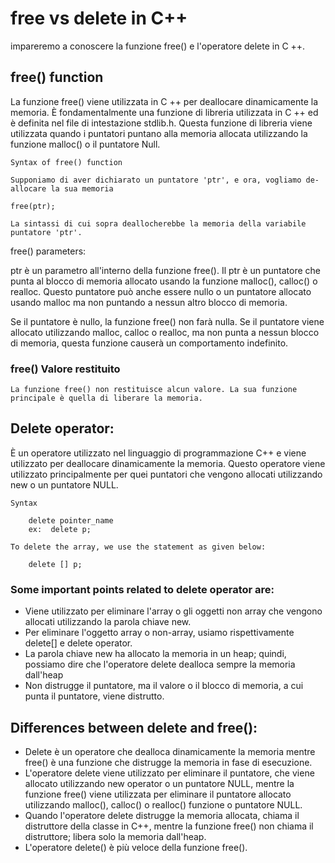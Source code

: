 # free vs delete in C++

impareremo a conoscere la funzione free() e l'operatore delete in C ++.

## free() function

La funzione free() viene utilizzata in C ++ per deallocare dinamicamente la memoria. È fondamentalmente una funzione di libreria utilizzata in C ++ ed è definita nel file di intestazione stdlib.h.     Questa funzione di libreria viene utilizzata quando i puntatori puntano alla memoria allocata utilizzando la funzione malloc() o il puntatore Null.

    Syntax of free() function

    Supponiamo di aver dichiarato un puntatore 'ptr', e ora, vogliamo de-allocare la sua memoria

    free(ptr);

    La sintassi di cui sopra deallocherebbe la memoria della variabile puntatore 'ptr'.

free() parameters:

ptr è un parametro all'interno della funzione free(). 
Il ptr è un puntatore che punta al blocco di memoria allocato usando la funzione malloc(), calloc() o realloc. 
Questo puntatore può anche essere nullo o un puntatore allocato usando malloc ma non puntando a nessun altro blocco di memoria.

Se il puntatore è nullo, la funzione free() non farà nulla.
Se il puntatore viene allocato utilizzando malloc, calloc o realloc, ma non punta a nessun blocco di memoria, questa funzione causerà un comportamento indefinito.

### free() Valore restituito

    La funzione free() non restituisce alcun valore. La sua funzione principale è quella di liberare la memoria.

## Delete operator:

È un operatore utilizzato nel linguaggio di programmazione C++ e viene utilizzato per deallocare dinamicamente la memoria. 
Questo operatore viene utilizzato principalmente per quei puntatori che vengono allocati utilizzando new o un puntatore NULL.

    Syntax
        
        delete pointer_name          
        ex:  delete p;

    To delete the array, we use the statement as given below:

        delete [] p;  

### Some important points related to delete operator are:  

- Viene utilizzato per eliminare l'array o gli oggetti non array che vengono allocati utilizzando la parola chiave new. 
- Per eliminare l'oggetto array o non-array, usiamo rispettivamente delete[] e delete operator.
- La parola chiave new ha allocato la memoria in un heap; quindi, possiamo dire che l'operatore delete dealloca sempre la memoria dall'heap
- Non distrugge il puntatore, ma il valore o il blocco di memoria, a cui punta il puntatore, viene distrutto.               

## Differences between delete and free():

- Delete è un operatore che dealloca dinamicamente la memoria mentre free() è una funzione che distrugge la memoria in fase di esecuzione.
- L'operatore delete viene utilizzato per eliminare il puntatore, che viene allocato utilizzando new operator o un puntatore NULL, mentre la funzione free() viene utilizzata per eliminare il puntatore allocato utilizzando malloc(), calloc() o realloc() funzione o puntatore NULL.
- Quando l'operatore delete distrugge la memoria allocata, chiama il distruttore della classe in C++, mentre la funzione free() non chiama il distruttore; libera solo la memoria dall'heap.
- L'operatore delete() è più veloce della funzione free().